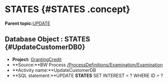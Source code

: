 # STATES {#STATES .concept}

**Parent topic:**[UPDATE](../../../../../../modules/demo_Enterprise/dita/crossref/dbo/dboRef/Group_Id152.md)

## Database Object : STATES {#UpdateCustomerDB0}

-   **Project:** [GrantingCredit](../projsRef/GrantingCredit.md)
-   **Source:**BW Process [/ProcessDefinitions/Examination/Examination](../../../projects/GrantingCredit/ProcessDefinitions/Examination/Examination.process.md)
-   **Activity name:**UpdateCustomerDB
-   **SQL statement:**UPDATE **STATES** SET INTEREST = ? WHERE ID = ?

